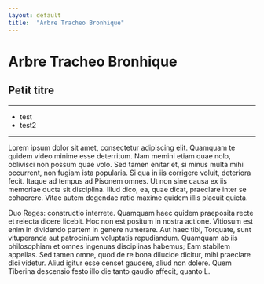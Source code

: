 ```yaml
---
layout: default
title:  "Arbre Tracheo Bronhique"
---
```


# Arbre Tracheo Bronhique

## Petit titre

-----

- test
- test2

-----

Lorem ipsum dolor sit amet, consectetur adipiscing elit. Quamquam te quidem video minime esse deterritum. Nam memini etiam quae nolo, oblivisci non possum quae volo. Sed tamen enitar et, si minus multa mihi occurrent, non fugiam ista popularia. Si qua in iis corrigere voluit, deteriora fecit. Itaque ad tempus ad Pisonem omnes. Ut non sine causa ex iis memoriae ducta sit disciplina. Illud dico, ea, quae dicat, praeclare inter se cohaerere. Vitae autem degendae ratio maxime quidem illis placuit quieta. 

Duo Reges: constructio interrete. Quamquam haec quidem praeposita recte et reiecta dicere licebit. Hoc non est positum in nostra actione. Vitiosum est enim in dividendo partem in genere numerare. Aut haec tibi, Torquate, sunt vituperanda aut patrocinium voluptatis repudiandum. Quamquam ab iis philosophiam et omnes ingenuas disciplinas habemus; Eam stabilem appellas. Sed tamen omne, quod de re bona dilucide dicitur, mihi praeclare dici videtur. Aliud igitur esse censet gaudere, aliud non dolere. Quem Tiberina descensio festo illo die tanto gaudio affecit, quanto L.
